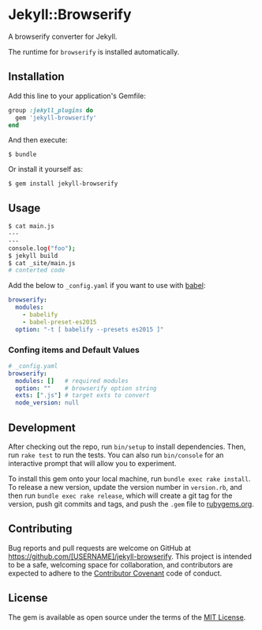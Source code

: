 # Jekyll::Browserify

A browserify converter for Jekyll.

The runtime for `browserify` is installed automatically.

## Installation

Add this line to your application's Gemfile:

```ruby
group :jekyll_plugins do
  gem 'jekyll-browserify'
end
```

And then execute:

    $ bundle

Or install it yourself as:

    $ gem install jekyll-browserify

## Usage

~~~~~~~~~~~~~~~~~~~~~~~~~bash
$ cat main.js
---
---
console.log("foo");
$ jekyll build
$ cat _site/main.js
# conterted code
~~~~~~~~~~~~~~~~~~~~~~~~~

Add the below to `_config.yaml` if you want to use with [babel][]:

~~~~~~~~~~~~~~~~~~~~~~~~~~_config.yaml
browserify:
  modules:
    - babelify
    - babel-preset-es2015
  option: "-t [ babelify --presets es2015 ]"
~~~~~~~~~~~~~~~~~~~~~~~~~~

### Confing items and Default Values

~~~~~~~~~~~~~~~~~~~~~~~~~yaml
# _config.yaml
browserify:
  modules: []   # required modules
  option: ""    # browserify option string
  exts: [".js"] # target exts to convert
  node_version: null
~~~~~~~~~~~~~~~~~~~~~~~~~

[babel]: https://github.com/babel/babelify

## Development

After checking out the repo, run `bin/setup` to install dependencies. Then, run `rake test` to run the tests. You can also run `bin/console` for an interactive prompt that will allow you to experiment.

To install this gem onto your local machine, run `bundle exec rake install`. To release a new version, update the version number in `version.rb`, and then run `bundle exec rake release`, which will create a git tag for the version, push git commits and tags, and push the `.gem` file to [rubygems.org](https://rubygems.org).

## Contributing

Bug reports and pull requests are welcome on GitHub at https://github.com/[USERNAME]/jekyll-browserify. This project is intended to be a safe, welcoming space for collaboration, and contributors are expected to adhere to the [Contributor Covenant](contributor-covenant.org) code of conduct.


## License

The gem is available as open source under the terms of the [MIT License](http://opensource.org/licenses/MIT).


